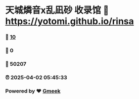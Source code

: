# 天城燐音x乱凪砂 收录馆 :link: https://yotomi.github.io/rinsa 
### :page_facing_up: [10](https://yotomi.github.io/rinsa/tag.html) 
### :speech_balloon: 0 
### :hibiscus: 50207 
### :alarm_clock: 2025-04-02 05:45:33 
### Powered by :heart: [Gmeek](https://github.com/Meekdai/Gmeek)
